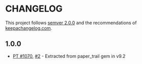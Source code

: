 # CHANGELOG

This project follows [semver 2.0.0](http://semver.org/spec/v2.0.0.html) and 
the recommendations of [keepachangelog.com](http://keepachangelog.com/).

## 1.0.0

- [PT #1070](https://github.com/paper-trail-gem/paper_trail/issues/1070), [#2](https://github.com/westonganger/paper_trail-association_tracking/issues/2) - Extracted from paper_trail gem in v9.2
